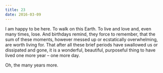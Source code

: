```yaml
---
title: 23
date: 2016-03-09
---
```


I am happy to be here. To walk on this Earth. To live and love and, even many times, lose. And birthdays remind, they force to remember, that the sum of these moments, however messed up or ecstatically overwhelming, are worth living for. That after all these brief periods have swallowed us or dissipated and gone, it is a wonderful, beautiful, purposeful thing to have lived one more year – one more day.

Oh, the many years more.

